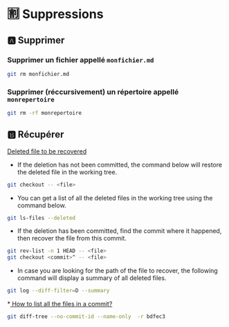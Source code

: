 # :u5272: Suppressions

## :a: Supprimer

### Supprimer un fichier appellé `monfichier.md`
```sh
git rm monfichier.md 
```

### Supprimer (réccursivement) un répertoire appellé `monrepertoire`
```sh
git rm -rf monrepertoire 
```


## :b: Récupérer

[Deleted file to be recovered](https://www.quora.com/How-can-I-recover-a-file-I-deleted-in-my-local-repo-from-the-remote-repo-in-Git)

* If the deletion has not been committed, the command below will restore the deleted file in the working tree.

```sh
git checkout -- <file>
```

* You can get a list of all the deleted files in the working tree using the command below.

```sh
git ls-files --deleted
```


* If the deletion has been committed, find the commit where it happened, then recover the file from this commit.

```sh
git rev-list -n 1 HEAD -- <file>
git checkout <commit>^ -- <file>
```

* In case you are looking for the path of the file to recover, the following command will display a summary of all deleted files.

```sh
git log --diff-filter=D --summary
```

*[ How to list all the files in a commit?](https://stackoverflow.com/questions/424071/how-to-list-all-the-files-in-a-commit)

```sh
git diff-tree --no-commit-id --name-only  -r bdfec3
```
